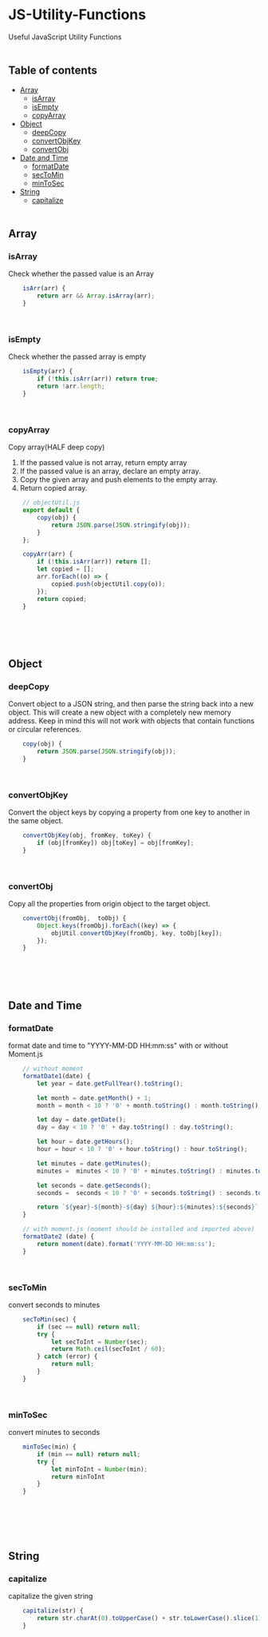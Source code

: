 # JS-Utility-Functions
Useful JavaScript Utility Functions
<br><br>

## Table of contents

- [Array](#array)
  - [isArray](#isarray)
  - [isEmpty](#isempty)
  - [copyArray](#copyarray)
- [Object](#object)
  - [deepCopy](#deepcopy)
  - [convertObjKey](#convertobjkey)
  - [convertObj](#convertobj)
- [Date and Time](#date-and-time)
  - [formatDate](#formatdate)
  - [secToMin](#sectomin)
  - [minToSec](#mintosec)
- [String](#string)
  - [capitalize](#capitalize)
<br><br>


## Array

### isArray
Check whether the passed value is an Array
```js
    isArr(arr) {
        return arr && Array.isArray(arr);
    }
```
<br>

### isEmpty
Check whether the passed array is empty
```js
    isEmpty(arr) {
        if (!this.isArr(arr)) return true;
        return !arr.length;
    }
```
<br>

### copyArray
Copy array(HALF deep copy)
1. If the passed value is not array, return empty array
2. If the passed value is an array, declare an empty array.
3. Copy the given array and push elements to the empty array.
4. Return copied array.
```js
    // objectUtil.js
    export default {
        copy(obj) {
            return JSON.parse(JSON.stringify(obj));
        }
    };
```
```js
    copyArr(arr) {
        if (!this.isArr(arr)) return [];
        let copied = [];
        arr.forEach((o) => {
            copied.push(objectUtil.copy(o));
        });
        return copied;
    }
```
<br>
<br><br>


## Object

### deepCopy
Convert object to a JSON string, and then parse the string back into a new object. This will create a new object with a completely new memory address. Keep in mind this will not work with objects that contain functions or circular references.
```js
    copy(obj) {
        return JSON.parse(JSON.stringify(obj));
    }
```
<br>

### convertObjKey
Convert the object keys by copying a property from one key to another in the same object.
```js
    convertObjKey(obj, fromKey, toKey) {
        if (obj[fromKey]) obj[toKey] = obj[fromKey];
    }
```
<br>

### convertObj
Copy all the properties from origin object to the target object.
```js
    convertObj(fromObj,  toObj) {
        Object.keys(fromObj).forEach((key) => {
            objUtil.convertObjKey(fromObj, key, toObj[key]);
        });
    }
```
<br>
<br><br>



## Date and Time

### formatDate
format date and time to "YYYY-MM-DD HH:mm:ss" with or without Moment.js
```js
    // without moment
    formatDate1(date) {
        let year = date.getFullYear().toString();

        let month = date.getMonth() + 1;
        month = month < 10 ? '0' + month.toString() : month.toString();

        let day = date.getDate();
        day = day < 10 ? '0' + day.toString() : day.toString();

        let hour = date.getHours();
        hour = hour < 10 ? '0' + hour.toString() : hour.toString();

        let minutes = date.getMinutes();
        minutes =  minutes < 10 ? '0' + minutes.toString() : minutes.toString();

        let seconds = date.getSeconds();
        seconds =  seconds < 10 ? '0' + seconds.toString() : seconds.toString();

        return `${year}-${month}-${day} ${hour}:${minutes}:${seconds}`;
    }
```
```js
    // with moment.js (moment should be installed and imported above)
    formatDate2 (date) {
        return moment(date).format('YYYY-MM-DD HH:mm:ss');
    }
```
<br>


### secToMin
convert seconds to minutes
```js
    secToMin(sec) {
        if (sec == null) return null;
        try {
            let secToInt = Number(sec);
            return Math.ceil(secToInt / 60);
        } catch (error) {
            return null;
        }
    }
```
<br>

### minToSec
convert minutes to seconds
```js
    minToSec(min) {
        if (min == null) return null;
        try {
            let minToInt = Number(min);
            return minToInt
        }
    }
```
<br>

<br><br>



## String

### capitalize
capitalize the given string
```js
    capitalize(str) {
        return str.charAt(0).toUpperCase() + str.toLowerCase().slice(1);
    }
```
<br>
